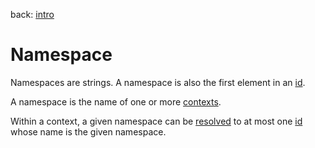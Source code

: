 back: [intro](../intro.md#Basics)

# Namespace

Namespaces are strings. A namespace is also the first element in an [id](id.md).

A namespace is the name of one or more [contexts](context.md).

Within a context, a given namespace can be [resolved](context.md#Resolving%20Names) to at most one [id](id.md) whose name is the given namespace.
